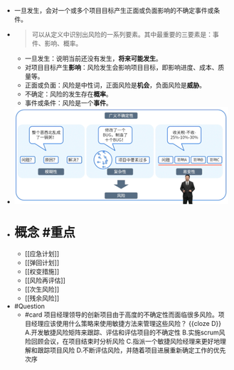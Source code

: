 - 一旦发生，会对一个或多个项目目标产生正面或负面影响的不确定事件或条件。
- > 可以从定义中识别出风险的一系列要素。其中最重要的三要素是：事件、影响、概率。
	- 一旦发生：说明当前还没有发生，**将来可能发生**。
	- 对项目目标产生**影响**：风险发生会影响项目目标，即影响进度、成本、质量等。
	- 正面或负面：风险是中性词，正面风险是**机会**，负面风险是**威胁**。
	- 不确定：风险的发生存在**概率**。
	- 事件或条件：风险是一个**事件**。
- ![image.png](../assets/image_1747894078572_0.png)
- # 概念 #重点
	- [[应急计划]]
	- [[弹回计划]]
	- [[权变措施]]
	- [[风险再评估]]
	- [[次生风险]]
	- [[残余风险]]
- #Question
	- #card 项目经理领导的创新项目由于高度的不确定性而面临很多风险。项目经理应该使用什么策略来使用敏捷方法来管理这些风险？ {{cloze D}}
	  A.开发敏捷风险矩阵来跟踪、评估和评估项目的不确定性
	  B.实施scrum风险回顾会议，在项目结束时分析风险
	  C.指派一个敏捷风险经理来更好地理解和跟踪项目风险
	  D.不断评估风险，并随着项目进展重新确定工作的优先次序
